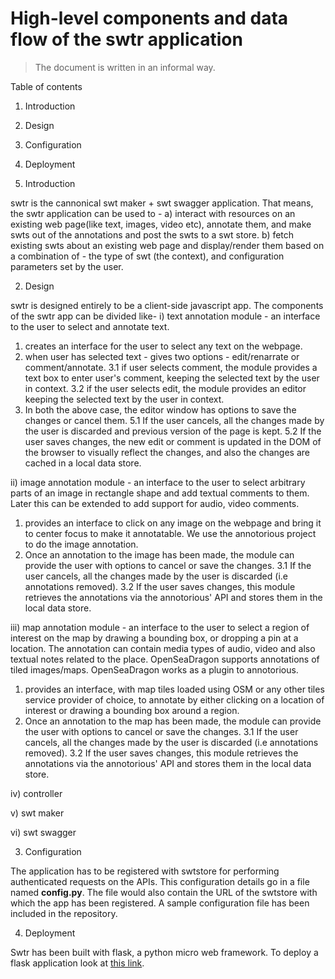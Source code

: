 # High-level components and data flow of the swtr application

>  The document is written in an informal way.

Table of contents
1. Introduction
2. Design
3. Configuration
4. Deployment

1. Introduction

swtr is the cannonical swt maker + swt swagger application.
That means, the swtr application can be used to -
a) interact with resources on an existing web page(like
text, images, video etc), annotate them, and make swts out of the annotations
and post the swts to a swt store.
b) fetch existing swts about an existing web page and display/render them based
on a combination of - the type of swt (the context), and configuration
parameters set by the user.

2. Design

swtr is designed entirely to be a client-side javascript app.
The components of the swtr app can be divided like-
i) text annotation module - an interface to the user to select and annotate
text.
  1. creates an interface for the user to select any text on the webpage.
  2. when user has selected text - gives two options - edit/renarrate or comment/annotate.
  3.1 if user selects comment, the module provides a text box to enter user's
      comment, keeping the selected text by the user in context.
  3.2 if the user selects edit, the module provides an editor keeping the
      selected text by the user in context.
  4. In both the above case, the editor window has options to save the changes
     or cancel them.
  5.1 If the user cancels, all the changes made by the user is discarded and
      previous version of the page is kept.
  5.2 If the user saves changes, the new edit or comment is updated in the
      DOM of the browser to visually reflect the changes, and also the changes
      are cached in a local data store.

ii) image annotation module - an interface to the user to select arbitrary
parts of an image in rectangle shape and add textual comments to them. Later
this can be extended to add support for audio, video comments.
  1. provides an interface to click on any image on the webpage and bring it to
     center focus to make it annotatable. We use the annotorious project to do
     the image annotation.
  2. Once an annotation to the image has been made, the module can provide the
     user with options to cancel or save the changes.
  3.1 If the user cancels, all the changes made by the user is discarded (i.e
      annotations removed).
  3.2 If the user saves changes, this module retrieves the annotations via
      the annotorious' API and stores them in the local data store.

iii) map annotation module - an interface to the user to select a region of
interest on the map by drawing a bounding box, or dropping a pin at a
location. The annotation can contain media types of audio, video and also
textual notes related to the place. OpenSeaDragon supports annotations of tiled
images/maps. OpenSeaDragon works as a plugin to annotorious.
  1. provides an interface, with map tiles loaded using OSM or any other tiles
  service provider of choice, to annotate by either clicking on a location of
  interest or drawing a bounding box around a region.
  2. Once an annotation to the map has been made, the module can provide the
     user with options to cancel or save the changes.
  3.1 If the user cancels, all the changes made by the user is discarded (i.e
      annotations removed).
  3.2 If the user saves changes, this module retrieves the annotations via
      the annotorious' API and stores them in the local data store.

iv) controller

v) swt maker

vi) swt swagger

3. Configuration

The application has to be registered with swtstore for performing authenticated
requests on the APIs. This configuration details go in a file named
**config.py**.  The file would also contain the URL of the swtstore with which
the app has been registered. A sample configuration file has been included in
the repository.

4. Deployment

Swtr has been built with flask, a python micro web framework. To deploy a flask
application look at [this link](http://flask.pocoo.org/docs/0.10/deploying/).
